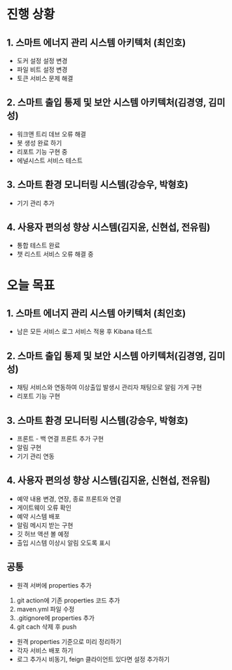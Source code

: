 # 진행 상황


## 1. 스마트 에너지 관리 시스템 아키텍처 (최인호)
- 도커 설정 설정 변경
- 파일 비트 설정 변경
- 토큰 서비스 문제 해결

## 2. 스마트 출입 통제 및 보안 시스템 아키텍처(김경영, 김미성)
- 워크앤 트리 데브 오류 해결
- 봇 생성 완료 하기
- 리포트 기능 구현 중
- 에널시스트 서비스 테스트

## 3. 스마트 환경 모니터링 시스템(강승우, 박형호)
- 기기 관리 추가

## 4. 사용자 편의성 향상 시스템(김지윤, 신현섭, 전유림)
- 통합 테스트 완료
- 챗 리스트 서비스 오류 해결 중

# 오늘 목표

## 1. 스마트 에너지 관리 시스템 아키텍처 (최인호)
- 남은 모든 서비스 로그 서비스 적용 후 Kibana 테스트

## 2. 스마트 출입 통제 및 보안 시스템 아키텍처(김경영, 김미성)
- 채팅 서비스와 연동하여 이상출입 발생시 관리자 채팅으로 알림 가게 구현
- 리포트 기능 구현

## 3. 스마트 환경 모니터링 시스템(강승우, 박형호)
- 프론트 - 백 연결 프론트 추가 구현
- 알림 구현
- 기기 관리 연동

## 4. 사용자 편의성 향상 시스템(김지윤, 신현섭, 전유림)
- 예약 내용 변경, 연장, 종료 프론트와 연결
- 게이트웨이 오류 확인
- 예약 시스템 배포
- 알림 메시지 받는 구현
- 깃 허브 액션 볼 예정
- 출입 시스템 이상시 알림 오도록 표시


## 공통
- 원격 서버에 properties 추가
1. git action에 기존 properties 코드 추가
2. maven.yml 파일 수정
3. .gitignore에 properties 추가
4. git cach 삭제 후 push

- 원격 properties 기준으로 미리 정리하기
- 각자 서비스 배포 하기
- 로그 추가시 비동기, feign 클라이언트 있다면 설정 추가하기
